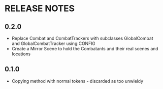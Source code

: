 # RELEASE NOTES

## 0.2.0
- Replace Combat and CombatTrackers with subclasses GlobalCombat and GlobalCombatTracker using CONFIG
- Create a Mirror Scene to hold the Combatants and their real scenes and locations
## 0.1.0
- Copying method with normal tokens - discarded as too unwieldy